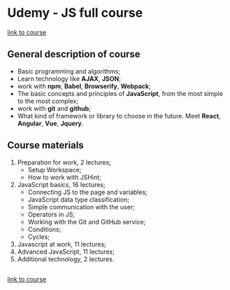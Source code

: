 # Udemy - JS full course

[link to course](https://www.udemy.com/javascript_full/)

## General description of course

* Basic programming and algorithms;
* Learn technology like **AJAX**, **JSON**;
* work with **npm**, **Babel**, **Browserify**, **Webpack**;
* The basic concepts and principles of **JavaScript**, from the most simple to the most complex;
* work with **git** and **github**;
* What kind of framework or library to choose in the future. Meet **React**, **Angular**, **Vue**, **Jquery**.

## Course materials
1. Preparation for work, 2 lectures;
	* Setup Workspace;
	* How to work with JSHint;
2. JavaScript basics, 16 lectures;
	* Connecting JS to the page and variables;
	* JavaScript data type classification;
	* Simple communication with the user;
	* Operators in JS;
	* Working with the Git and GitHub service;
	* Conditions;
	* Cycles;
3. Javascript at work, 11 lectures;
4. Advanced JavaScript, 11 lectures;
5. Additional technology, 2 lectures.

##

[link to course](https://www.udemy.com/javascript_full/)
